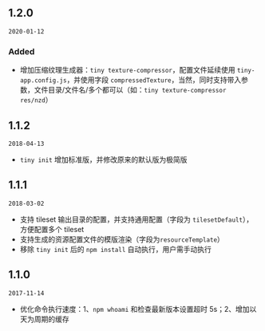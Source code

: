 ## 1.2.0

`2020-01-12`

### Added
- 增加压缩纹理生成器：`tiny texture-compressor`，配置文件延续使用 `tiny-app.config.js`，并使用字段 `compressedTexture`，当然，同时支持带入参数，文件目录/文件名/多个都可以（如：`tiny texture-compressor res/nzd`）

## 1.1.2

`2018-04-13`

- `tiny init` 增加标准版，并修改原来的默认版为极简版

## 1.1.1

`2018-03-02`

- 支持 tileset 输出目录的配置，并支持通用配置（字段为 `tilesetDefault`），方便配置多个 tileset
- 支持生成的资源配置文件的模版渲染（字段为`resourceTemplate`）
- 移除 `tiny init` 后的 `npm install` 自动执行，用户需手动执行

## 1.1.0

`2017-11-14`

- 优化命令执行速度：1、`npm whoami` 和检查最新版本设置超时 5s；2、增加以天为周期的缓存
